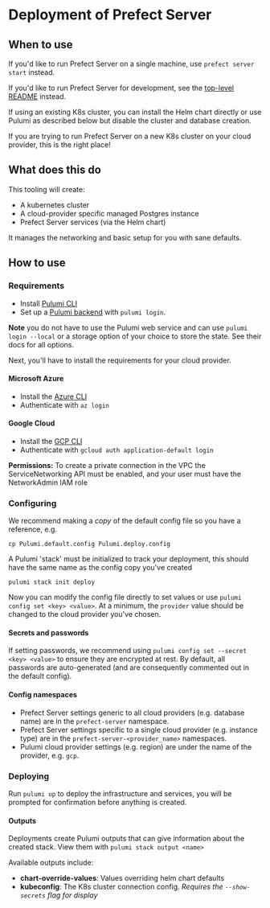 # Deployment of Prefect Server

## When to use

If you'd like to run Prefect Server on a single machine,  use `prefect server start` instead.

If you'd like to run Prefect Server for development, see the
[top-level README](...) instead.

If using an existing K8s cluster, you can install the Helm chart directly or use Pulumi as described below but disable the cluster and database creation.

If you are trying to run Prefect Server on a new K8s cluster on your cloud provider, this is the right place!


## What does this do

This tooling will create:

- A kubernetes cluster
- A cloud-provider specific managed Postgres instance
- Prefect Server services (via the Helm chart)

It manages the networking and basic setup for you with sane defaults.

## How to use

### Requirements

- Install [Pulumi CLI](https://www.pulumi.com/docs/get-started/)
- Set up a [Pulumi backend](https://www.pulumi.com/docs/intro/concepts/state/) with `pulumi login`. 
  
**Note** you do not have to use the Pulumi web service and can use `pulumi login --local` or a storage option of your choice to store the state. See their docs for all options.

Next, you'll have to install the requirements for your cloud provider.

####  Microsoft Azure

- Install the [Azure CLI](https://docs.microsoft.com/en-us/cli/azure/)
- Authenticate with `az login`

#### Google Cloud

- Install the [GCP CLI](...)
- Authenticate with `gcloud auth application-default login`

**Permissions:** To create a private connection in the VPC the ServiceNetworking API must be enabled, and your user must have the NetworkAdmin IAM role

### Configuring

We recommend making a *copy* of the default config file so you have a reference, e.g. 

```
cp Pulumi.default.config Pulumi.deploy.config
```

A Pulumi 'stack' must be initialized to track your deployment, this should have the same name as the config copy you've created

```
pulumi stack init deploy
```

Now you can modify the config file directly to set values or use `pulumi config set <key> <value>`. At a minimum, the `provider` value should be changed to the cloud provider you've chosen.

#### Secrets and passwords

If setting passwords, we recommend using `pulumi config set --secret <key> <value>` to ensure they are encrypted at rest. By default, all passwords are auto-generated (and are consequently commented out in the default config).

#### Config namespaces

- Prefect Server settings generic to all cloud providers (e.g. database name) are in the `prefect-server` namespace.
- Prefect Server settings specific to a single cloud provider (e.g. instance type) are in the `prefect-server-<provider_name>` namespaces.
- Pulumi cloud provider settings (e.g. region) are under the name of the provider, e.g. `gcp`. 


### Deploying

Run `pulumi up` to deploy the infrastructure and services, you will be prompted for confirmation before anything is created.

#### Outputs

Deployments create Pulumi outputs that can give information about the created stack. View them with `pulumi stack output <name>`

Available outputs include:
- **chart-override-values**: Values overriding helm chart defaults
- **kubeconfig**: The K8s cluster connection config. *Requires the `--show-secrets` flag for display*
